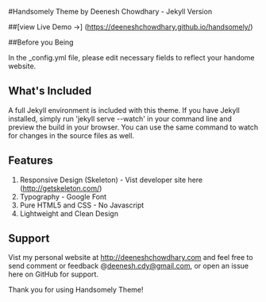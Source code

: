 #Handsomely Theme by Deenesh Chowdhary - Jekyll Version

##[view Live Demo &rarr;] (https://deeneshchowdhary.github.io/handsomely/)

##Before you Being

In the _config.yml file, please edit necessary fields to reflect your handome website.

## What's Included
A full Jekyll environment is included with this theme. If you have Jekyll installed, simply run 'jekyll serve --watch' in your command line and preview the build in your browser. You can use the same command to watch for changes in the source files as well.

## Features
1) Responsive Design (Skeleton) - Vist developer site here (http://getskeleton.com/)
2) Typography - Google Font
3) Pure HTML5 and CSS - No Javascript
4) Lightweight and Clean Design

## Support
Vist my personal website at http://deeneshchowdhary.com and feel free to send comment or feedback @deenesh.cdy@gmail.com, or open an issue here on GitHub for support.

Thank you for using Handsomely Theme!
